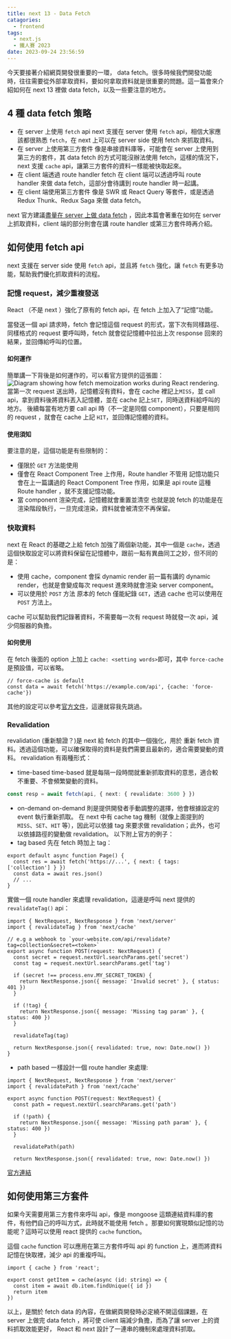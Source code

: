 ```yaml
---
title: next 13 - Data Fetch
catagories:
  - frontend
tags:
  - next.js
  - 鐵人賽 2023
date: 2023-09-24 23:56:59
---
```


今天要接著介紹網頁開發很重要的一環， data fetch。很多時候我們開發功能時，往往需要從外部拿取資料，要如何拿取資料就是很重要的問題。這一篇會來介紹如何在 next 13 裡做 data fetch，以及一些要注意的地方。

## 4 種 data fetch 策略
- 在 server 上使用 `fetch` api
next 支援在 server 使用 `fetch` api，相信大家應該都很熟悉 `fetch`，在 next 上可以在 server side 使用 fetch 來抓取資料。
- 在 server 上使用第三方套件
像是串接資料庫等，可能會在 server 上使用到第三方的套件，其 data fetch 的方式可能沒辦法使用 fetch，這樣的情況下，next 支援 `cache` api，讓第三方套件的資料一樣能被快取起來。
- 在 client 端透過 route handler fetch
在 client 端可以透過呼叫 route handler 來做 data fetch，這部分會待講到 route handler 時一起講。
- 在 client 端使用第三方套件
像是 SWR 或 React Query 等套件，或是透過 Redux Thunk、Redux Saga 來做 data fetch。

next 官方建議[盡量在 server 上做 data fetch](https://nextjs.org/docs/app/building-your-application/data-fetching/patterns#fetching-data-on-the-server) ，因此本篇會著重在如何在 server 上抓取資料，client 端的部分則會在講 route handler 或第三方套件時再介紹。

## 如何使用 fetch api
next 支援在 server side 使用 `fetch` api，並且將 `fetch` 強化，讓 `fetch` 有更多功能，幫助我們優化抓取資料的流程。

### 記憶 request，減少重複發送
React （不是 next ）強化了原有的 fetch api，在 fetch 上加入了“記憶”功能。

當發送一個 api 請求時，fetch 會記憶這個 request 的形式，當下次有同樣路徑、同樣格式的 request 要呼叫時，fetch 就會從記憶體中拉出上次 response 回來的結果，並回傳給呼叫的位置。

#### 如何運作
簡單講一下背後是如何運作的，可以看官方提供的這張圖：
![Diagram showing how fetch memoization works during React rendering.](https://nextjs.org/docs/light/request-memoization.png)
當第一次 request 送出時，記憶體沒有資料，會在 cache 裡記上`MISS`，並 call api，拿到資料後將資料丟入記憶體，並在 cache 記上`SET`，同時送資料給呼叫的地方。
後續每當有地方要 call api 時（不一定是同個 component），只要是相同的 request ，就會在 cache 上記 `HIT`，並回傳記憶體的資料。

#### 使用須知
要注意的是，這個功能是有些限制的：
- 僅限於 `GET` 方法能使用
- 僅會在 React Component Tree 上作用，Route handler 不管用
記憶功能只會在上一篇講過的 React Component Tree 作用，如果是 api route 這種 Route handler ，就不支援記憶功能。
- 當 component 渲染完成，記憶體就會重置並清空
也就是說 fetch 的功能是在渲染階段執行，一旦完成渲染，資料就會被清空不再保留。

### 快取資料
next 在 React 的基礎之上給 fetch 加強了兩個新功能，其中一個是 `cache`，透過這個快取設定可以將資料保留在記憶體中，跟前一點有異曲同工之妙，但不同的是：
- 使用 cache，component 會採 dynamic render 
前一篇有講的 dynamic render，也就是會變成每次 request 進來時就會渲染 server component。
- 可以使用於 `POST` 方法
原本的 fetch 僅能紀錄 `GET`，透過 cache 也可以使用在 `POST` 方法上。

cache 可以幫助我們記錄著資料，不需要每一次有 request 時就發一次 api，減少伺服器的負擔。

#### 如何使用
在 fetch 後面的 option 上加上 `cache: <setting words>`即可，其中 `force-cache` 是預設值，可以省略。
```jsx=
// force-cache is default
const data = await fetch('https://example.com/api', {cache: 'force-cache'})
```
其他的設定可以參考[官方文件](https://nextjs.org/docs/app/building-your-application/data-fetching/fetching-caching-and-revalidating#opting-out-of-data-caching)，這邊就容我先跳過。

### Revalidation
revalidation (重新驗證？)是 next 給 fetch 的其中一個強化，用於 重新 fetch 資料。透過這個功能，可以確保取得的資料是我們需要且最新的，適合需要變動的資料。
revalidation 有兩種形式：
- time-based
time-based 就是每隔一段時間就重新抓取資料的意思，適合較不重要、不會頻繁變動的資料。
```typescript
const resp = await fetch(api, { next: { revalidate: 3600 } })
```
- on-demand
on-demand 則是提供開發者手動調整的選擇，他會根據設定的 event 執行重新抓取。
在 next 中有 cache tag 機制（就像上面提到的 `MISS`、`SET`、`HIT` 等），因此可以依據 tag 來要求做 revalidation；此外，也可以依據路徑的變動做 revalidation。
以下附上官方的例子：
- tag based
先在 fetch 時加上 tag：
```jsx=
export default async function Page() {
  const res = await fetch('https://...', { next: { tags: ['collection'] } })
  const data = await res.json()
  // ...
}
```
實做一個 route handler 來處理 revalidation，這邊是呼叫 next 提供的 `revalidateTag()` api：
```jsx=
import { NextRequest, NextResponse } from 'next/server'
import { revalidateTag } from 'next/cache'
 
// e.g a webhook to `your-website.com/api/revalidate?tag=collection&secret=<token>`
export async function POST(request: NextRequest) {
  const secret = request.nextUrl.searchParams.get('secret')
  const tag = request.nextUrl.searchParams.get('tag')
 
  if (secret !== process.env.MY_SECRET_TOKEN) {
    return NextResponse.json({ message: 'Invalid secret' }, { status: 401 })
  }
 
  if (!tag) {
    return NextResponse.json({ message: 'Missing tag param' }, { status: 400 })
  }
 
  revalidateTag(tag)
 
  return NextResponse.json({ revalidated: true, now: Date.now() })
}
```

- path based
一樣設計一個 route handler 來處理:
```jsx=
import { NextRequest, NextResponse } from 'next/server'
import { revalidatePath } from 'next/cache'
 
export async function POST(request: NextRequest) {
  const path = request.nextUrl.searchParams.get('path')
 
  if (!path) {
    return NextResponse.json({ message: 'Missing path param' }, { status: 400 })
  }
 
  revalidatePath(path)
 
  return NextResponse.json({ revalidated: true, now: Date.now() })
```
[官方連結](https://nextjs.org/docs/app/building-your-application/data-fetching/fetching-caching-and-revalidating#on-demand-revalidation)

## 如何使用第三方套件
如果今天需要用第三方套件來呼叫 api，像是 mongoose 這類連結資料庫的套件，有他們自己的呼叫方式，此時就不能使用 fetch 。那要如何實現類似記憶的功能呢？這時可以使用 react 提供的 `cache` function。

這個 `cache` function 可以應用在第三方套件呼叫 api 的 function 上，進而將資料記憶在快取裡，減少 api 的重複呼叫。
```typescript=
import { cache } from 'react';

export const getItem = cache(async (id: string) => {
  const item = await db.item.findUnique({ id })
  return item
})
```


以上，是關於 fetch data 的內容，在做網頁開發時必定繞不開這個課題，在 server 上做完 data fetch ，將可使 client 端減少負擔，而為了讓 server 上的資料抓取效能更好， React 和 next 設計了一連串的機制來處理資料抓取。